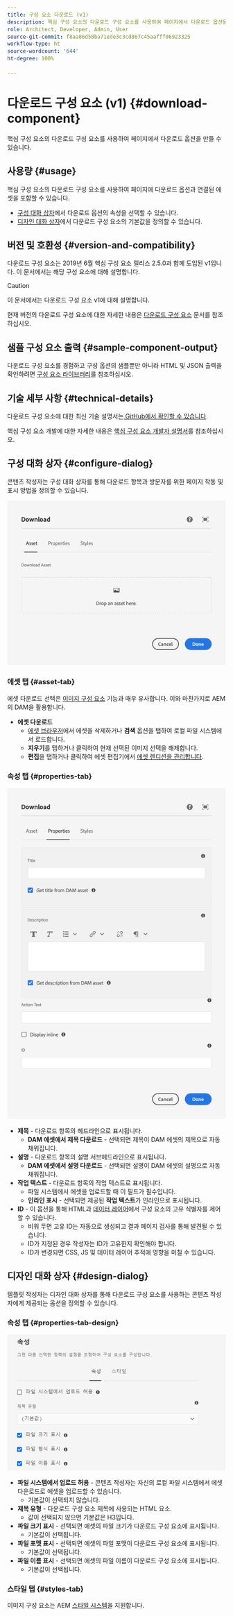 ```yaml
---
title: 구성 요소 다운로드 (v1)
description: 핵심 구성 요소의 다운로드 구성 요소를 사용하여 페이지에서 다운로드 옵션을 만들 수 있습니다.
role: Architect, Developer, Admin, User
source-git-commit: f8aa86d58ba71ede3c3cd867c45aafff06923325
workflow-type: ht
source-wordcount: '644'
ht-degree: 100%

---
```



# 다운로드 구성 요소 (v1) {#download-component}

핵심 구성 요소의 다운로드 구성 요소를 사용하여 페이지에서 다운로드 옵션을 만들 수 있습니다.

## 사용량 {#usage}

핵심 구성 요소의 다운로드 구성 요소를 사용하여 페이지에 다운로드 옵션과 연결된 에셋을 포함할 수 있습니다.

* [구성 대화 상자](#configure-dialog)에서 다운로드 옵션의 속성을 선택할 수 있습니다.
* [디자인 대화 상자](#design-dialog)에서 다운로드 구성 요소의 기본값을 정의할 수 있습니다.

## 버전 및 호환성 {#version-and-compatibility}

다운로드 구성 요소는 2019년 6월 핵심 구성 요소 릴리스 2.5.0과 함께 도입된 v1입니다. 이 문서에서는 해당 구성 요소에 대해 설명합니다.

>[!CAUTION]
>
>이 문서에서는 다운로드 구성 요소 v1에 대해 설명합니다.
>
>현재 버전의 다운로드 구성 요소에 대한 자세한 내용은 [다운로드 구성 요소](/help/components/download.md) 문서를 참조하십시오.

## 샘플 구성 요소 출력 {#sample-component-output}

다운로드 구성 요소를 경험하고 구성 옵션의 샘플뿐만 아니라 HTML 및 JSON 출력을 확인하려면 [구성 요소 라이브러리](https://adobe.com/go/aem_cmp_library_download_kr)를 참조하십시오.

## 기술 세부 사항 {#technical-details}

다운로드 구성 요소에 대한 최신 기술 설명서는[ GitHub에서 확인할 수 있습니다](https://adobe.com/go/aem_cmp_tech_download_v1_kr).

핵심 구성 요소 개발에 대한 자세한 내용은 [핵심 구성 요소 개발자 설명서](/help/developing/overview.md)를 참조하십시오.

## 구성 대화 상자 {#configure-dialog}

콘텐츠 작성자는 구성 대화 상자를 통해 다운로드 항목과 방문자를 위한 페이지 작동 및 표시 방법을 정의할 수 있습니다.

![다운로드 구성 요소의 디자인 대화 상자 에셋 탭](/help/assets/download-edit-asset.png)

### 에셋 탭 {#asset-tab}

에셋 다운로드 선택은 [이미지 구성 요소](image-v1.md) 기능과 매우 유사합니다. 이와 마찬가지로 AEM의 DAM을 활용합니다.

* **에셋 다운로드**
   * [에셋 브라우저](https://experienceleague.adobe.com/docs/experience-manager-cloud-service/sites/authoring/fundamentals/environment-tools.html)에서 에셋을 삭제하거나 **검색** 옵션을 탭하여 로컬 파일 시스템에서 로드합니다.
   * **지우기**&#x200B;를 탭하거나 클릭하여 현재 선택된 이미지 선택을 해제합니다.
   * **편집**&#x200B;을 탭하거나 클릭하여 에셋 편집기에서 [에셋 렌디션을 관리합니다](https://experienceleague.adobe.com/docs/experience-manager-cloud-service/assets/manage/manage-digital-assets.html).

### 속성 탭 {#properties-tab}

![다운로드 구성 요소의 디자인 대화 상자 속성 탭](/help/assets/download-edit-properties.png)

* **제목** - 다운로드 항목의 헤드라인으로 표시됩니다.
   * **DAM 에셋에서 제목 다운로드** - 선택되면 제목이 DAM 에셋의 제목으로 자동 채워집니다.
* **설명** - 다운로드 항목의 설명 서브헤드라인으로 표시됩니다.
   * **DAM 에셋에서 설명 다운로드** - 선택되면 설명이 DAM 에셋의 설명으로 자동 채워집니다.
* **작업 텍스트** - 다운로드 항목의 작업 텍스트로 표시됩니다.
   * 파일 시스템에서 에셋을 업로드할 때 이 필드가 필수입니다.
   * **인라인 표시** - 선택되면 제공된 **작업 텍스트**&#x200B;가 인라인으로 표시됩니다.
* **ID** - 이 옵션을 통해 HTML과 [데이터 레이어](/help/developing/data-layer/overview.md)에서 구성 요소의 고유 식별자를 제어할 수 있습니다.
   * 비워 두면 고유 ID는 자동으로 생성되고 결과 페이지 검사를 통해 발견될 수 있습니다.
   * ID가 지정된 경우 작성자는 ID가 고유한지 확인해야 합니다.
   * ID가 변경되면 CSS, JS 및 데이터 레이어 추적에 영향을 미칠 수 있습니다.

## 디자인 대화 상자 {#design-dialog}

템플릿 작성자는 디자인 대화 상자를 통해 다운로드 구성 요소를 사용하는 콘텐츠 작성자에게 제공되는 옵션을 정의할 수 있습니다.

### 속성 탭 {#properties-tab-design}

![다운로드 구성 요소의 디자인 대화 상자](/help/assets/download-design.png)

* **파일 시스템에서 업로드 허용** - 콘텐츠 작성자는 자신의 로컬 파일 시스템에서 에셋 다운로드로 에셋을 업로드할 수 있습니다.
   * 기본값이 선택되지 않습니다.
* **제목 유형** - 다운로드 구성 요소 제목에 사용되는 HTML 요소.
   * 값이 선택되지 않으면 기본값은 H3입니다.
* **파일 크기 표시** - 선택되면 에셋의 파일 크기가 다운로드 구성 요소에 표시됩니다.
   * 기본값이 선택됩니다.
* **파일 포맷 표시** - 선택되면 에셋의 파일 포맷이 다운로드 구성 요소에 표시됩니다.
   * 기본값이 선택됩니다.
* **파일 이름 표시** - 선택되면 에셋의 파일 이름이 다운로드 구성 요소에 표시됩니다.
   * 기본값이 선택됩니다.

### 스타일 탭 {#styles-tab}

이미지 구성 요소는 AEM [스타일 시스템](/help/get-started/authoring.md#component-styling)을 지원합니다.
